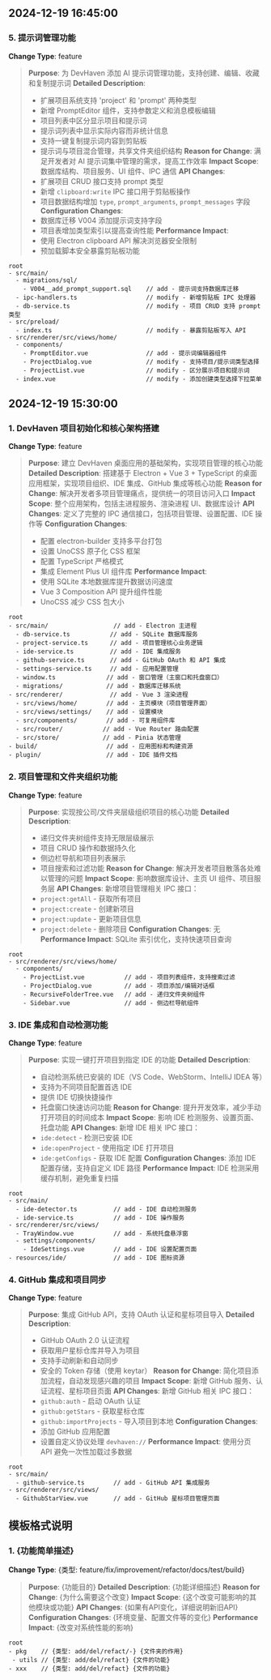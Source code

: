 ## 2024-12-19 16:45:00

### 5. 提示词管理功能

**Change Type**: feature

> **Purpose**: 为 DevHaven 添加 AI 提示词管理功能，支持创建、编辑、收藏和复制提示词
> **Detailed Description**:
>   - 扩展项目系统支持 'project' 和 'prompt' 两种类型
>   - 新增 PromptEditor 组件，支持参数定义和消息模板编辑
>   - 项目列表中区分显示项目和提示词
>   - 提示词列表中显示实际内容而非统计信息
>   - 支持一键复制提示词内容到剪贴板
>   - 提示词与项目混合管理，共享文件夹组织结构
> **Reason for Change**: 满足开发者对 AI 提示词集中管理的需求，提高工作效率
> **Impact Scope**: 数据库结构、项目服务、UI 组件、IPC 通信
> **API Changes**:
>   - 扩展项目 CRUD 接口支持 prompt 类型
>   - 新增 `clipboard:write` IPC 接口用于剪贴板操作
>   - 项目数据结构增加 `type`, `prompt_arguments`, `prompt_messages` 字段
> **Configuration Changes**:
>   - 数据库迁移 V004 添加提示词支持字段
>   - 项目表增加类型索引以提高查询性能
> **Performance Impact**:
>   - 使用 Electron clipboard API 解决浏览器安全限制
>   - 预加载脚本安全暴露剪贴板功能

   ```
   root
   - src/main/
     - migrations/sql/
       - V004__add_prompt_support.sql    // add - 提示词支持数据库迁移
     - ipc-handlers.ts                   // modify - 新增剪贴板 IPC 处理器
     - db-service.ts                     // modify - 项目 CRUD 支持 prompt 类型
   - src/preload/
     - index.ts                          // modify - 暴露剪贴板写入 API
   - src/renderer/src/views/home/
     - components/
       - PromptEditor.vue                // add - 提示词编辑器组件
       - ProjectDialog.vue               // modify - 支持项目/提示词类型选择
       - ProjectList.vue                 // modify - 区分展示项目和提示词
     - index.vue                         // modify - 添加创建类型选择下拉菜单
   ```

## 2024-12-19 15:30:00

### 1. DevHaven 项目初始化和核心架构搭建

**Change Type**: feature

> **Purpose**: 建立 DevHaven 桌面应用的基础架构，实现项目管理的核心功能
> **Detailed Description**: 搭建基于 Electron + Vue 3 + TypeScript 的桌面应用框架，实现项目组织、IDE 集成、GitHub 集成等核心功能
> **Reason for Change**: 解决开发者多项目管理痛点，提供统一的项目访问入口
> **Impact Scope**: 整个应用架构，包括主进程服务、渲染进程 UI、数据库设计
> **API Changes**: 定义了完整的 IPC 通信接口，包括项目管理、设置配置、IDE 操作等
> **Configuration Changes**:
>   - 配置 electron-builder 支持多平台打包
>   - 设置 UnoCSS 原子化 CSS 框架
>   - 配置 TypeScript 严格模式
>   - 集成 Element Plus UI 组件库
> **Performance Impact**:
>   - 使用 SQLite 本地数据库提升数据访问速度
>   - Vue 3 Composition API 提升组件性能
>   - UnoCSS 减少 CSS 包大小

   ```
   root
   - src/main/                  // add - Electron 主进程
     - db-service.ts           // add - SQLite 数据库服务
     - project-service.ts      // add - 项目管理核心业务逻辑
     - ide-service.ts          // add - IDE 集成服务
     - github-service.ts       // add - GitHub OAuth 和 API 集成
     - settings-service.ts     // add - 应用配置管理
     - window.ts              // add - 窗口管理（主窗口和托盘窗口）
     - migrations/            // add - 数据库迁移系统
   - src/renderer/             // add - Vue 3 渲染进程
     - src/views/home/        // add - 主页模块（项目管理界面）
     - src/views/settings/    // add - 设置模块
     - src/components/        // add - 可复用组件库
     - src/router/           // add - Vue Router 路由配置
     - src/store/            // add - Pinia 状态管理
   - build/                   // add - 应用图标和构建资源
   - plugin/                  // add - IDE 插件文档
   ```

### 2. 项目管理和文件夹组织功能

**Change Type**: feature

> **Purpose**: 实现按公司/文件夹层级组织项目的核心功能
> **Detailed Description**:
>   - 递归文件夹树组件支持无限层级展示
>   - 项目 CRUD 操作和数据持久化
>   - 侧边栏导航和项目列表展示
>   - 项目搜索和过滤功能
> **Reason for Change**: 解决开发者项目散落各处难以管理的问题
> **Impact Scope**: 影响数据库设计、主页 UI 组件、项目服务层
> **API Changes**: 新增项目管理相关 IPC 接口：
>   - `project:getAll` - 获取所有项目
>   - `project:create` - 创建新项目
>   - `project:update` - 更新项目信息
>   - `project:delete` - 删除项目
> **Configuration Changes**: 无
> **Performance Impact**: SQLite 索引优化，支持快速项目查询

   ```
   root
   - src/renderer/src/views/home/
     - components/
       - ProjectList.vue           // add - 项目列表组件，支持搜索过滤
       - ProjectDialog.vue         // add - 项目添加/编辑对话框
       - RecursiveFolderTree.vue   // add - 递归文件夹树组件
       - Sidebar.vue               // add - 侧边栏导航组件
   ```

### 3. IDE 集成和自动检测功能

**Change Type**: feature

> **Purpose**: 实现一键打开项目到指定 IDE 的功能
> **Detailed Description**:
>   - 自动检测系统已安装的 IDE（VS Code、WebStorm、IntelliJ IDEA 等）
>   - 支持为不同项目配置首选 IDE
>   - 提供 IDE 切换快捷操作
>   - 托盘窗口快速访问功能
> **Reason for Change**: 提升开发效率，减少手动打开项目的时间成本
> **Impact Scope**: 影响 IDE 检测服务、设置页面、托盘功能
> **API Changes**: 新增 IDE 相关 IPC 接口：
>   - `ide:detect` - 检测已安装 IDE
>   - `ide:openProject` - 使用指定 IDE 打开项目
>   - `ide:getConfigs` - 获取 IDE 配置
> **Configuration Changes**: 添加 IDE 配置存储，支持自定义 IDE 路径
> **Performance Impact**: IDE 检测采用缓存机制，避免重复扫描

   ```
   root
   - src/main/
     - ide-detector.ts          // add - IDE 自动检测服务
     - ide-service.ts           // add - IDE 操作服务
   - src/renderer/src/views/
     - TrayWindow.vue           // add - 系统托盘悬浮窗
     - settings/components/
       - IdeSettings.vue        // add - IDE 设置配置页面
   - resources/ide/             // add - IDE 图标资源
   ```

### 4. GitHub 集成和项目同步

**Change Type**: feature

> **Purpose**: 集成 GitHub API，支持 OAuth 认证和星标项目导入
> **Detailed Description**:
>   - GitHub OAuth 2.0 认证流程
>   - 获取用户星标仓库并导入为项目
>   - 支持手动刷新和自动同步
>   - 安全的 Token 存储（使用 keytar）
> **Reason for Change**: 简化项目添加流程，自动发现感兴趣的项目
> **Impact Scope**: 新增 GitHub 服务、认证流程、星标项目页面
> **API Changes**: 新增 GitHub 相关 IPC 接口：
>   - `github:auth` - 启动 OAuth 认证
>   - `github:getStars` - 获取星标仓库
>   - `github:importProjects` - 导入项目到本地
> **Configuration Changes**:
>   - 添加 GitHub 应用配置
>   - 设置自定义协议处理 `devhaven://`
> **Performance Impact**: 使用分页 API 避免一次性加载过多数据

   ```
   root
   - src/main/
     - github-service.ts        // add - GitHub API 集成服务
   - src/renderer/src/views/
     - GithubStarView.vue       // add - GitHub 星标项目管理页面
   ```

## 模板格式说明

### 1. {功能简单描述}

**Change Type**: {类型: feature/fix/improvement/refactor/docs/test/build}

> **Purpose**: {功能目的}
> **Detailed Description**: {功能详细描述}
> **Reason for Change**: {为什么需要这个改变}
> **Impact Scope**: {这个改变可能影响的其他模块或功能}
> **API Changes**: {如果有API变化，详细说明新旧API}
> **Configuration Changes**: {环境变量、配置文件等的变化}
> **Performance Impact**: {改变对系统性能的影响}

   ```
   root
   - pkg    // {类型: add/del/refact/-} {文件夹的作用}
    - utils // {类型: add/del/refact} {文件的功能}
   - xxx    // {类型: add/del/refact} {文件的功能}
   ```
